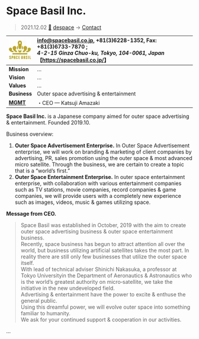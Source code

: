 # Space Basil Inc.
> 2021.12.02 [🚀](../../index/index.md) [despace](../index.md) → [Contact](../contact.md)

|[![](../f/contact/s/space_basil_logo1_thumb.webp)](../f/contact/s/space_basil_logo1.webp)|<info@spacebasil.co.jp>, +81(3)6228-1352, Fax: +81(3)6733-7870 ;<br> *4-2-15 Ginza Chuo-ku, Tokyo, 104-0061, Japan*<br> 【<https://spacebasil.co.jp/>】|
|:--|:--|
|**Mission**|…|
|**Vision**|…|
|**Values**|…|
|**Business**|Outer space advertising & entertainment|
|**[MGMT](../mgmt.md)**|・CEO — Katsuji Amazaki|

**Space Basil Inc.** is a Japanese company aimed for outer space advertising & entertainment. Founded 2019.10.

Business overview:

   1. **Outer Space Advertisement Enterprise.** In Outer Space Advertisement enterprise, we will work on branding & marketing of client companies by advertising, PR, sales promotion using the outer space & most advanced micro satellite. Through the business, we are certain to create a topic that is a “world’s first.”
   1. **Outer Space Entertainment Enterprise.** In outer space entertainment enterprise, with collaboration with various entertainment companies such as TV stations, movie companies, record companies & game companies, we will provide users with a completely new experience such as images, videos, music & games utilizing space.

**Message from CEO.**

> Space Basil was established in October, 2019 with the aim to create outer space advertising business & outer space entertainment business.<br> Recently, space business has begun to attract attention all over the world, but business utilizing artificial satellites takes the most part. In reality there are still only few businesses that utilize the outer space itself.<br> With lead of technical adviser Shinichi Nakasuka, a professor at Tokyo Universityin the Department of Aeronautics & Astronautics who is the world’s greatest authority on micro‑satellite, we take the initiative in the new undeveloped field.<br> Advertising & entertainment have the power to excite & enthuse the general public.<br> Using this dreamful power, we will evolve outer space into something familiar to humanity.<br> We ask for your continued support & cooperation in our activities.

<p style="page-break-after:always"> </p>

…
